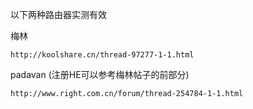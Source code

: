 以下两种路由器实测有效

梅林

    http://koolshare.cn/thread-97277-1-1.html

padavan  (注册HE可以参考梅林帖子的前部分)

    http://www.right.com.cn/forum/thread-254784-1-1.html